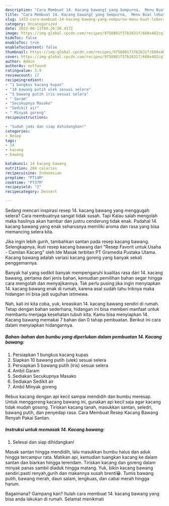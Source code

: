 ```yaml
---
description: "Cara Membuat 14. Kacang bawang{ yang Sempurna,  Menu Buat lebaran"
title: "Cara Membuat 14. Kacang bawang{ yang Sempurna,  Menu Buat lebaran"
slug: 1433-cara-membuat-14-kacang-bawang-yang-sempurna-menu-buat-lebaran
category: Uncategorized
date: 2022-08-11T04:26:58.417Z
image: https://img-global.cpcdn.com/recipes/9758801f37b2631f/680x482cq70/14-kacang-bawang-foto-resep-utama.jpg
hideToc: false
enableToc: true
enableTocContent: false
thumbnail: https://img-global.cpcdn.com/recipes/9758801f37b2631f/680x482cq70/14-kacang-bawang-foto-resep-utama.jpg
cover: https://img-global.cpcdn.com/recipes/9758801f37b2631f/680x482cq70/14-kacang-bawang-foto-resep-utama.jpg
author: Admin
authorAv: notfound
ratingvalue: 3.9
reviewcount: 17
recipeingredient:
- "1 bungkus kacang kupas"
- "10 bawang putih ulek sesuai selera"
- "5 bawang putih iris sesuai selera"
- " Garam"
- "Secukupnya Masako"
- "Sedikit air"
- " Minyak goreng"
recipeinstructions:

- "Sudah jadi dan siap dihidangkan!"
categories:
- Resep
tags:
- 14
- kacang
- bawang

katakunci: 14 kacang bawang 
nutrition: 204 calories
recipecuisine: Indonesian
preptime: "PT14M"
cooktime: "PT37M"
recipeyield: "2"
recipecategory: Dessert

---
```



Sedang mencari inspirasi resep 14. kacang bawang yang menggugah selera? Cara membuatnya sangat tidak susah. Tapi Kalau salah mengolah maka hasilnya akan hambar dan justru cenderung tidak enak. Padahal 14. kacang bawang yang enak seharusnya memiliki aroma dan rasa yang bisa memancing selera kita.


Jika ingin lebih gurih, tambahkan santan pada resep kacang bawang. Selengkapnya, ikuti resep kacang bawang dari &#34;Resep Favorit untuk Usaha - Camilan Kacang&#34; oleh Ide Masak terbitan PT Gramedia Pustaka Utama. Kacang bawang adalah variasi kacang goreng yang banyak sekali penggemarnya.

Banyak hal yang sedikit banyak mempengaruhi kualitas rasa dari 14. kacang bawang, pertama dari jenis bahan, kemudian pemilihan bahan segar hingga cara mengolah dan menyajikannya. Tak perlu pusing jika ingin menyiapkan 14. kacang bawang enak di rumah, karena asal sudah tahu triknya maka hidangan ini bisa jadi suguhan istimewa.


Nah, kali ini kita coba, yuk, kreasikan 14. kacang bawang sendiri di rumah. Tetap dengan bahan sederhana, hidangan ini bisa memberi manfaat untuk membantu menjaga kesehatan tubuh kita. Kamu bisa menyiapkan 14. Kacang bawang memakai 7 bahan dan 0 tahap pembuatan. Berikut ini cara dalam menyiapkan hidangannya.

<!--inarticleads1-->

##### Bahan-bahan dan bumbu yang diperlukan dalam pembuatan 14. Kacang bawang:

1. Persiapkan 1 bungkus kacang kupas
1. Siapkan 10 bawang putih (ulek) sesuai selera
1. Persiapkan 5 bawang putih (iris) sesuai selera
1. Ambil  Garam
1. Sediakan Secukupnya Masako
1. Sediakan Sedikit air
1. Ambil  Minyak goreng


Rebus kacang dengan api kecil sampai mendidih dan bumbu meresap. Untuk menggoreng kacang bawang ini, gunakan api kecil saja agar kacang tidak mudah gosong. Tiriskan kacang tanah, masukkan santan, seledri, bawang putih, dan penyedap rasa. Cara Membuat Resep Kacang Bawang Renyah Pakai Santan. 

<!--inarticleads2-->

##### Instruksi untuk memasak 14. Kacang bawang:


1. Selesai dan siap dihidangkan!

Masak santan hingga mendidih, lalu masukkan bumbu halus dan aduk hingga tercampur rata. Matikan api, kemudian tuangkan kacang ke dalam santan dan biarkan hingga terendam. Tiriskan kacang dan goreng dalam minyak panas sambil diaduk hingga matang. Yuk, bikin kacang bawang sendiri.pasti renyah,gurih dan makannya susah brenti😁. Tumis bawang putih, bawang merah, daun salam, lengkuas, dan cabai merah hingga harum. 

Bagaimana? Gampang kan? Itulah cara membuat 14. kacang bawang yang bisa anda lakukan di rumah. Selamat menikmati
